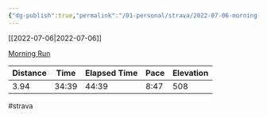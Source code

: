 ```yaml
---
{"dg-publish":true,"permalink":"/01-personal/strava/2022-07-06-morning-run/"}
---
```



[[2022-07-06\|2022-07-06]]

[Morning Run](https://www.strava.com/activities/7426243556)

| Distance | Time  | Elapsed Time | Pace | Elevation |
| -------- | ----- | ------------ | ---- | --------- |
| 3.94     | 34:39 | 44:39        | 8:47 | 508       |




#strava

